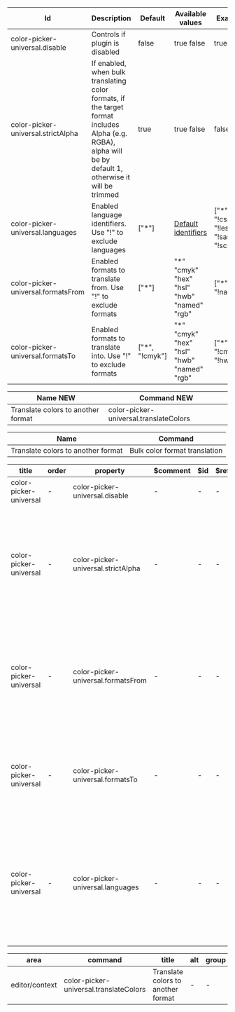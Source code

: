 [//]: # "vscode-table-configuration(property:Id NEW|description:Description NEW|default:Default NEW)"

| Id                                 | Description                                                                                                                                                | Default         | Available values                                                                                            | Example                                   |
| ---------------------------------- | ---------------------------------------------------------------------------------------------------------------------------------------------------------- | --------------- | ----------------------------------------------------------------------------------------------------------- | ----------------------------------------- |
| color-picker-universal.disable     | Controls if plugin is disabled                                                                                                                             | false           | true false                                                                                                  | true                                      |
| color-picker-universal.strictAlpha | If enabled, when bulk translating color formats, if the target format includes Alpha (e.g. RGBA), alpha will be by default 1, otherwise it will be trimmed | true            | true false                                                                                                  | false                                     |
| color-picker-universal.languages   | Enabled language identifiers. Use "!" to exclude languages                                                                                                 | ["\*"]          | [Default identifiers](https://code.visualstudio.com/docs/languages/identifiers#_known-language-identifiers) | ["\*", "!css", "!less", "!sass", "!scss"] |
| color-picker-universal.formatsFrom | Enabled formats to translate from. Use "!" to exclude formats                                                                                              | ["\*"]          | "\*" "cmyk" "hex" "hsl" "hwb" "named" "rgb"                                                                 | ["*", "!named"]                           |
| color-picker-universal.formatsTo   | Enabled formats to translate into. Use "!" to exclude formats                                                                                              | ["\*", "!cmyk"] | "\*" "cmyk" "hex" "hsl" "hwb" "named" "rgb"                                                                 | ["*", "!cmyk", "!hwb"]                    |

[//]: # "vscode-table-commands(title:Name NEW|command:Command NEW)"

| Name NEW                           | Command NEW                            |
| ---------------------------------- | -------------------------------------- |
| Translate colors to another format | color-picker-universal.translateColors |

[//]: # "vscode-table-menus(title:Name NEW|command:Command NEW)"

| Name                               | Command                       |
| ---------------------------------- | ----------------------------- |
| Translate colors to another format | Bulk color format translation |

[//]: # "vscode-table-authentication(id|label)"
[//]: # "vscode-table-breakpoints(language|when)"
[//]: # "vscode-table-codeActions(description|kind|title|languages)"
[//]: # "vscode-table-colors(dark|highContrast|highContrastLight|light|description|id)"
[//]: # "vscode-table-configuration(title|order|property|$comment|$id|$ref|$schema|additionalItems|additionalProperties|allOf|anyOf|const|contains|contentEncoding|contentMediaType|default|definitions|dependencies|deprecationMessage|description|editPresentation|else|enum|enumDescriptions|enumItemLabels|examples|exclusiveMaximum|exclusiveMinimum|format|if|ignoreSync|items|markdownDeprecationMessage|markdownDescription|markdownEnumDescriptions|maximum|maxItems|maxLength|maxProperties|minimum|minItems|minLength|minProperties|multipleOf|not|oneOf|order|pattern|patternProperties|properties|propertyNames|readOnly|required|scope|then|title|type|uniqueItems)"

| title                  | order | property                           | $comment | $id | $ref | $schema | additionalItems | additionalProperties | allOf | anyOf | const | contains | contentEncoding | contentMediaType | default        | definitions | dependencies | deprecationMessage | description                                                                                                                                              | editPresentation | else | enum | enumDescriptions | enumItemLabels | examples                                                                                                                                                                                                                                                                                                                                                                                                                                                                                                                                                                                                                                           | exclusiveMaximum | exclusiveMinimum | format | if | ignoreSync | items                                                                                                                                                                                                                                                                                                                                                                                                                                                                                                                                                                                                                                      | markdownDeprecationMessage | markdownDescription | markdownEnumDescriptions | maximum | maxItems | maxLength | maxProperties | minimum | minItems | minLength | minProperties | multipleOf | not | oneOf | pattern | patternProperties | properties | propertyNames | readOnly | required | scope | then | type    | uniqueItems |
| ---------------------- | ----- | ---------------------------------- | -------- | --- | ---- | ------- | --------------- | -------------------- | ----- | ----- | ----- | -------- | --------------- | ---------------- | -------------- | ----------- | ------------ | ------------------ | -------------------------------------------------------------------------------------------------------------------------------------------------------- | ---------------- | ---- | ---- | ---------------- | -------------- | -------------------------------------------------------------------------------------------------------------------------------------------------------------------------------------------------------------------------------------------------------------------------------------------------------------------------------------------------------------------------------------------------------------------------------------------------------------------------------------------------------------------------------------------------------------------------------------------------------------------------------------------------- | ---------------- | ---------------- | ------ | -- | ---------- | ------------------------------------------------------------------------------------------------------------------------------------------------------------------------------------------------------------------------------------------------------------------------------------------------------------------------------------------------------------------------------------------------------------------------------------------------------------------------------------------------------------------------------------------------------------------------------------------------------------------------------------------ | -------------------------- | ------------------- | ------------------------ | ------- | -------- | --------- | ------------- | ------- | -------- | --------- | ------------- | ---------- | --- | ----- | ------- | ----------------- | ---------- | ------------- | -------- | -------- | ----- | ---- | ------- | ----------- |
| color-picker-universal | -     | color-picker-universal.disable     | -        | -   | -    | -       | -               | -                    | -     | -     | -     | -        | -               | -                | false          | -           | -            | -                  | Controls if plugin is disabled                                                                                                                           | -                | -    | -    | -                | -              | -                                                                                                                                                                                                                                                                                                                                                                                                                                                                                                                                                                                                                                                  | -                | -                | -      | -  | -          | -                                                                                                                                                                                                                                                                                                                                                                                                                                                                                                                                                                                                                                          | -                          | -                   | -                        | -       | -        | -         | -             | -       | -        | -         | -             | -          | -   | -     | -       | -                 | -          | -             | -        | -        | -     | -    | boolean | -           |
| color-picker-universal | -     | color-picker-universal.strictAlpha | -        | -   | -    | -       | -               | -                    | -     | -     | -     | -        | -               | -                | true           | -           | -            | -                  | If enabled, when bulk translating color formats, if the target format includes Alpha (e.g. RGBA), alpha will be by default 1, otherwise it'll be trimmed | -                | -    | -    | -                | -              | -                                                                                                                                                                                                                                                                                                                                                                                                                                                                                                                                                                                                                                                  | -                | -                | -      | -  | -          | -                                                                                                                                                                                                                                                                                                                                                                                                                                                                                                                                                                                                                                          | -                          | -                   | -                        | -       | -        | -         | -             | -       | -        | -         | -             | -          | -   | -     | -       | -                 | -          | -             | -        | -        | -     | -    | boolean | -           |
| color-picker-universal | -     | color-picker-universal.formatsFrom | -        | -   | -    | -       | -               | -                    | -     | -     | -     | -        | -               | -                | ["\*"]         | -           | -            | -                  | Formats to be detected by the extension. "\*" to translate from any format. Prepend format with "!" to exclude formats (e.g. "!named")                   | -                | -    | -    | -                | -              | [["\*","!named"],["cmyk","hex","hsl","hwb","named","rgb"]]                                                                                                                                                                                                                                                                                                                                                                                                                                                                                                                                                                                         | -                | -                | -      | -  | -          | {"title":"Format to be detected","type":"string","examples":["\*","cmyk","hex","hsl","hwb","named","rgb"]}                                                                                                                                                                                                                                                                                                                                                                                                                                                                                                                                 | -                          | -                   | -                        | -       | -        | -         | -             | -       | -        | -         | -             | -          | -   | -     | -       | -                 | -          | -             | -        | -        | -     | -    | array   | -           |
| color-picker-universal | -     | color-picker-universal.formatsTo   | -        | -   | -    | -       | -               | -                    | -     | -     | -     | -        | -               | -                | ["\*","!cmyk"] | -           | -            | -                  | Formats to translate into. "\*" to translate into any format. Prepend format with "!" to exclude formats (e.g. "!cmyk")                                  | -                | -    | -    | -                | -              | [["\*","!cmyk","!hwb"],["cmyk","hex","hsl","hwb","named","rgb"]]                                                                                                                                                                                                                                                                                                                                                                                                                                                                                                                                                                                   | -                | -                | -      | -  | -          | {"title":"Format to be translated into","type":"string","examples":["\*","cmyk","hex","hsl","hwb","named","rgb"]}                                                                                                                                                                                                                                                                                                                                                                                                                                                                                                                          | -                          | -                   | -                        | -       | -        | -         | -             | -       | -        | -         | -             | -          | -   | -     | -       | -                 | -          | -             | -        | -        | -     | -    | array   | -           |
| color-picker-universal | -     | color-picker-universal.languages   | -        | -   | -    | -       | -               | -                    | -     | -     | -     | -        | -               | -                | ["\*"]         | -           | -            | -                  | Languages to be detected by the extension. "\*" to detect any language. Prepend language id with "!" to exclude languages (e.g. "!markdown")             | -                | -    | -    | -                | -              | [["\*","!css","!less","!scss","!sass"],["\*","!plaintext","!markdown"],["abap","bat","bibtex","clojure","coffeescript","c","cpp","csharp","cuda-cpp","css","diff","dockerfile","fsharp","git-commit","git-rebase","go","groovy","handlebars","haml","html","ini","java","javascript","javascriptreact","json","jsonc","latex","less","lua","makefile","markdown","objective-c","objective-cpp","perl","perl6","php","plaintext","powershell","jade","pug","python","r","razor","ruby","rust","scss","sass","shaderlab","shellscript","slim","sql","stylus","swift","typescript","typescriptreact","tex","vb","vue","vue-html","xml","xsl","yaml"]] | -                | -                | -      | -  | -          | {"title":"Language identifier","type":"string","examples":["\*","abap","bat","bibtex","clojure","coffeescript","c","cpp","csharp","cuda-cpp","css","diff","dockerfile","fsharp","git-commit","git-rebase","go","groovy","handlebars","haml","html","ini","java","javascript","javascriptreact","json","jsonc","latex","less","lua","makefile","markdown","objective-c","objective-cpp","perl","perl6","php","plaintext","powershell","jade","pug","python","r","razor","ruby","rust","scss","sass","shaderlab","shellscript","slim","sql","stylus","swift","typescript","typescriptreact","tex","vb","vue","vue-html","xml","xsl","yaml"]} | -                          | -                   | -                        | -       | -        | -         | -             | -       | -        | -         | -             | -          | -   | -     | -       | -                 | -          | -             | -        | -        | -     | -    | array   | -           |

[//]: # "vscode-table-configurationDefaults(language|configurationDefault|configurationDefaultValue)"
[//]: # "vscode-table-continueEditSession(command|description|group|qualifiedName|remoteGroup|when)"
[//]: # "vscode-table-css.customData(data)"
[//]: # "vscode-table-customEditors(viewType|displayName|priority|selector)"
[//]: # "vscode-table-debuggers(args|configurationAttributes|configurationSnippets|deprecated|initialConfigurations|label|languages|linux|osx|program|runtime|runtimeArgs|strings|type|variables|when|windows|unverifiedBreakpoints|linuxRuntime|osxRuntime|windowsRuntime)"
[//]: # "vscode-table-documentation(command|title|when)"
[//]: # "vscode-table-grammars(language|scopeName|path|balancedBracketScopes|embeddedLanguages|injectTo|tokenTypes|unbalancedBracketScopes)"
[//]: # "vscode-table-html.customData(data)"
[//]: # "vscode-table-htmlLanguageParticipants(autoInsert|languageId)"
[//]: # "vscode-table-icons(iconId|description|fontPath|fontCharacter)"
[//]: # "vscode-table-iconThemes(id|label|path)"
[//]: # "vscode-table-jsonValidation(fileMatch|url)"
[//]: # "vscode-table-keybindings(command|key|args|linux|mac|when|win)"
[//]: # "vscode-table-languages(id|aliases|extensions|configuration|filenamePatterns|filenames|firstLine|dark|light|mimetypes)"
[//]: # "vscode-table-localizations(languageId|languageName|localizedLanguageName|translations)"
[//]: # "vscode-table-markdown.markdownItPlugins()"
[//]: # "vscode-table-markdown.previewScripts(data)"
[//]: # "vscode-table-markdown.previewStyles(data)"
[//]: # "vscode-table-menus(area|command|title|alt|group|when)"

| area           | command                                | title                              | alt | group | when |
| -------------- | -------------------------------------- | ---------------------------------- | --- | ----- | ---- |
| editor/context | color-picker-universal.translateColors | Translate colors to another format | -   | -     | -    |

[//]: # "vscode-table-notebookPreload(type|entrypoint)"
[//]: # "vscode-table-notebookRenderer(id|displayName|mimeTypes|entrypoint|dependencies|optionalDependencies|requiresMessaging)"
[//]: # "vscode-table-notebooks(type|displayName|selector|priority)"
[//]: # "vscode-table-problemMatchers(applyTo|background|base|fileLocation|label|name|owner|pattern|regexp|file|location|message|code|column|endColumn|endLine|kind|line|loop|severity|severity|source|activeOnStart|beginsPatternFile|beginsPatternRegexp|endsPatternFile|endsPatternRegexp)"
[//]: # "vscode-table-problemPatterns(regexp|file|location|message|code|column|endColumn|endLine|kind|line|loop|name|severity)"
[//]: # "vscode-table-productIconThemes(id|label|path)"
[//]: # "vscode-table-remoteHelp()"
[//]: # "vscode-table-resourceLabelFormatters(authority|label|separator|stripPathStartingSeparator|tildify|workspaceSuffix|scheme)"
[//]: # "vscode-table-semanticTokenModifiers(description|id)"
[//]: # "vscode-table-semanticTokenScopes(language|scope|fallbackScope)"
[//]: # "vscode-table-semanticTokenTypes(description|id|superType)"
[//]: # "vscode-table-snippets(language|path)"
[//]: # "vscode-table-submenus(dark|light|id|label)"
[//]: # "vscode-table-taskDefinitions(properties|required|type|when)"
[//]: # "vscode-table-terminal(id|title|dark|light)"
[//]: # "vscode-table-themes(label|id|uiTheme|path)"
[//]: # "vscode-table-typescriptServerPlugins(label|id|uiTheme|path|enableForWorkspaceTypeScriptVersions|name)"
[//]: # "vscode-table-views(area|id|name|contextualTitle|icon|initialSize|type|visibility|when)"
[//]: # "vscode-table-viewsContainers(area|icon|id|title)"
[//]: # "vscode-table-viewsWelcome(contents|enablement|group|view|when)"
[//]: # "vscode-table-walkthroughs(id|title|description|steps|featuredFor|icon|when)"
